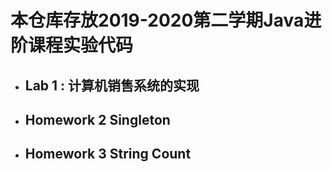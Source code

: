 # 本仓库存放2019-2020第二学期Java进阶课程实验代码
* ## Lab 1 : 计算机销售系统的实现                

* ## Homework 2 Singleton          

* ## Homework 3 String Count

  
